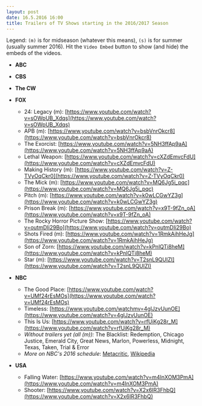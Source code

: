 ```yaml
---
layout: post
date: 16.5.2016 16:00
title: Trailers of TV Shows starting in the 2016/2017 Season
---
```

<style>
	button.embed {
		margin-left: 8px;
		opacity: 0.4;
	}
	button.embed:hover {
		opacity: 0.6;
	}
	button i {
		margin-right: 4px;
	}
</style>

Legend: `(m)` is for midseason (whatever this means), `(s)` is for summer (usually summer 2016). Hit the `Video Embed` button to show (and hide) the embeds of the videos.

* **ABC**
    
* **CBS**
    
* **The CW**
    
* **FOX**
    - 24: Legacy (m): [https://www.youtube.com/watch?v=sOWpUB_Xdqs](https://www.youtube.com/watch?v=sOWpUB_Xdqs)
    - APB (m): [https://www.youtube.com/watch?v=bsbVnrOkcr8](https://www.youtube.com/watch?v=bsbVnrOkcr8)
    - The Exorcist: [https://www.youtube.com/watch?v=5NH3ffAp9aA](https://www.youtube.com/watch?v=5NH3ffAp9aA)
    - Lethal Weapon: [https://www.youtube.com/watch?v=cXZdEmvcFdU](https://www.youtube.com/watch?v=cXZdEmvcFdU)
    - Making History (m): [https://www.youtube.com/watch?v=Z-TVyOqCkr0](https://www.youtube.com/watch?v=Z-TVyOqCkr0)
    - The Mick (m): [https://www.youtube.com/watch?v=MQ6Jg5i_pqc](https://www.youtube.com/watch?v=MQ6Jg5i_pqc)
    - Pitch (m): [https://www.youtube.com/watch?v=k0wLCGwYZ3g](https://www.youtube.com/watch?v=k0wLCGwYZ3g)
    - Prison Break (m): [https://www.youtube.com/watch?v=x9T-9fZn_oA](https://www.youtube.com/watch?v=x9T-9fZn_oA)
    - The Rocky Horror Picture Show: [https://www.youtube.com/watch?v=outmDIi29Bo](https://www.youtube.com/watch?v=outmDIi29Bo)
    - Shots Fired (m): [https://www.youtube.com/watch?v=1RmkAihHeJg](https://www.youtube.com/watch?v=1RmkAihHeJg)
    - Son of Zorn: [https://www.youtube.com/watch?v=kPnlQTi8heM](https://www.youtube.com/watch?v=kPnlQTi8heM)
    - Star (m): [https://www.youtube.com/watch?v=T2snL9QUIZI](https://www.youtube.com/watch?v=T2snL9QUIZI)
    
* **NBC**
    - The Good Place: [https://www.youtube.com/watch?v=UMf24rEsMOs](https://www.youtube.com/watch?v=UMf24rEsMOs)
    - Timeless: [https://www.youtube.com/watchmv=4glJzvUunOE](https://www.youtube.com/watch?v=4glJzvUunOE)
    - This Is Us: [https://www.youtube.com/watch?v=rfUiKg28r_M](https://www.youtube.com/watch?v=rfUiKg28r_M)
    - *Without trailers yet (all (m)):* The Blacklist: Redemption, Chicago Justice, Emerald City, Great News, Marlon, Powerless, Midnight, Texas, Taken, Trial & Error
    - *More on NBC's 2016 schedule*: [Metacritic](http://www.metacritic.com/feature/nbc-new-shows-and-schedule-fall-2016), [Wikipedia](https://en.wikipedia.org/wiki/2016%E2%80%9317_United_States_network_television_schedule#NBC)
    
* **USA**
    - Falling Water: [https://www.youtube.com/watch?v=m4InXOM3PmA](https://www.youtube.com/watch?v=m4InXOM3PmA)
    - Shooter: [https://www.youtube.com/watch?v=X2x6IR3FhbQ](https://www.youtube.com/watch?v=X2x6IR3FhbQ)

<script src="//ajax.googleapis.com/ajax/libs/jquery/1.11.1/jquery.min.js"></script>
<script>
function generateButtonYt(obj) {
    var link = obj.find("a").attr("href"); 
    var id = link.split('watch?v=')[1];
	return '<button class="embed notActive youtube" id="' + id + '"><i class="fa fa-caret-square-o-down"></i>Video Embed</button>';
}
function generateButtonIgn(obj) {
    var link = obj.find("a").attr("href");
    var id = link.split("/");
    id = id[id.length - 1];
    return '<button class="embed notActive ign" id="' + id + '" rel="' + link + '"><i class="fa fa-caret-square-o-down"></i>Video Embed</button>';
}

function generateEmbedCode(obj) {
    var embedString;
    if (obj.hasClass("youtube")) embedString = generateEmbedCodeYt(obj);
    if (obj.hasClass("ign")) embedString = generateEmbedCodeIgn(obj);

    return embedString;
}
function generateEmbedCodeYt(obj) {
    var id = obj.attr("id");
    return '<iframe id="if' + id + '" width="560" height="315" src="//www.youtube.com/embed/' 
    + id + '" frameborder="0" allowfullscreen></iframe>';
}
function generateEmbedCodeIgn(obj) {
    var id = obj.attr("id");
    var url = obj.attr("rel");
    return '<iframe id="if' + id + '" width="560" height="315" src="http://widgets.ign.com/video/embed/content.html?url=' 
    + url + '" frameborder="0" allowfullscreen></iframe>';
}

jQuery(document).ready(function($) {
	$("ul li ul li").each(function() {
		var elementContent = $(this).text();
		if (elementContent.indexOf('youtube') > -1) {
			$(this).append(generateButtonYt($(this))) ;
		}
        if (elementContent.indexOf('ign') > -1) {
            $(this).append(generateButtonIgn($(this)));
        }
	});
	$("button.embed").on("click", function() {
		if ( $(this).is(".notActive") ) {
			$(this).after(generateEmbedCode($(this)));
		}
		else {
			$("iframe#if" + $(this).attr("id") ).remove();
		}
		$(this).toggleClass("notActive active");
		$(this).find("i").toggleClass("fa-caret-square-o-down fa-caret-square-o-up");
	});
});
</script>
